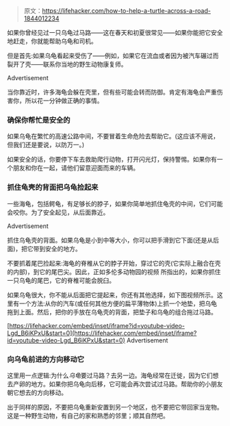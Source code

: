 > 原文：<https://lifehacker.com/how-to-help-a-turtle-across-a-road-1844012234>

如果你曾经见过一只乌龟过马路——这在春天和初夏很常见——如果你能把它安全地赶走，你就能帮助乌龟和司机。

但是首先:如果乌龟看起来受伤了——例如，如果它在流血或者因为被汽车碾过而裂开了壳——联系你当地的野生动物康复师。

<label class="bxm4mm-13 juykRM">Advertisement</label>

当你靠近时，许多海龟会躲在壳里，但有些可能会转而防御。肯定有海龟会严重伤害你，所以花一分钟做正确的事情。

### 确保你帮忙是安全的

如果乌龟在繁忙的高速公路中间，不要冒着生命危险去帮助它。(这应该不用说，但我们还是要说，以防万一。)

如果安全的话，你要停下车去救助爬行动物，打开闪光灯，保持警惕。如果你有一个朋友和你在一起，请他们留意迎面而来的车辆。

### 抓住龟壳的背面把乌龟捡起来

一些海龟，包括鳄龟，有足够长的脖子，如果你简单地抓住龟壳的中间，它们可能会咬你。为了安全起见，从后面靠近。

<label class="bxm4mm-13 juykRM">Advertisement</label>

抓住乌龟壳的背面。如果乌龟是小到中等大小，你可以把手滑到它下面(还是从后面)，把它带到安全的地方。

不要抓着尾巴捡起来:海龟的脊椎从它的脖子开始，穿过它的壳(它实际上融合在壳的内部)，到它的尾巴尖。因此，正如多伦多动物园的视频 所指出的，如果你抓住一只乌龟的尾巴，它的脊椎可能会脱臼。

如果乌龟很大，你不能从后面把它提起来，你还有其他选择，如下图视频所示。这里有一个方法:从你的汽车(或任何其他方便的扁平薄物体)上抓一个地垫，把乌龟拖到上面。然后，把你的手放在乌龟壳的背面，把垫子和乌龟的组合拖过马路。

 [https://lifehacker.com/embed/inset/iframe?id=youtube-video-Lgd_B6iKPxU&start=0](https://lifehacker.com/embed/inset/iframe?id=youtube-video-Lgd_B6iKPxU&start=0) <label class="bxm4mm-13 juykRM">Advertisement</label>

### 向乌龟前进的方向移动它

这里用一点逻辑:为什么*乌龟*要过马路？去另一边。海龟经常在迁徙，因为它们想去产卵的地方。如果你把乌龟向后移，它可能会再次尝试过马路。帮助你的小朋友朝它想去的方向移动。

出于同样的原因，不要把乌龟重新安置到另一个地区，也不要把它带回家当宠物。这是一种野生动物，有自己的家和熟悉的邻里；顺其自然吧。